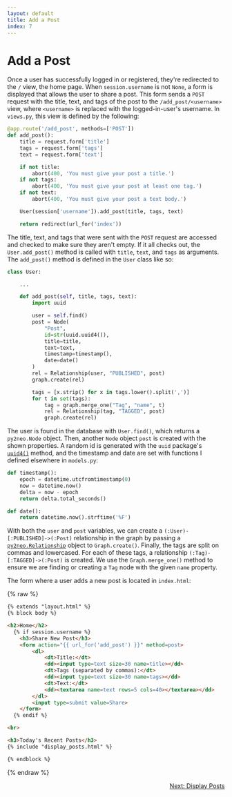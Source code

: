 ```yaml
---
layout: default
title: Add a Post
index: 7
---
```


# Add a Post

Once a user has successfully logged in or registered, they're redirected to the `/` view, the home page. When `session.username` is not `None`, a form is displayed that allows the user to share a post. This form sends a `POST` request with the title, text, and tags of the post to the `/add_post/<username>` view, where `<username>` is replaced with the logged-in-user's username. In `views.py`, this view is defined by the following:

```python
@app.route('/add_post', methods=['POST'])
def add_post():
    title = request.form['title']
    tags = request.form['tags']
    text = request.form['text']

    if not title:
        abort(400, 'You must give your post a title.')
    if not tags:
        abort(400, 'You must give your post at least one tag.')
    if not text:
        abort(400, 'You must give your post a text body.')

    User(session['username']).add_post(title, tags, text)

    return redirect(url_for('index'))
```

The title, text, and tags that were sent with the `POST` request are accessed and checked to make sure they aren't empty. If it all checks out, the `User.add_post()` method is called with `title`, `text`, and `tags` as arguments. The `add_post()` method is defined in the `User` class like so:

```python
class User:

	...

    def add_post(self, title, tags, text):
        import uuid

        user = self.find()
        post = Node(
            "Post",
            id=str(uuid.uuid4()),
            title=title,
            text=text,
            timestamp=timestamp(),
            date=date()
        )
        rel = Relationship(user, "PUBLISHED", post)
        graph.create(rel)

        tags = [x.strip() for x in tags.lower().split(',')]
        for t in set(tags):
            tag = graph.merge_one("Tag", "name", t)
            rel = Relationship(tag, "TAGGED", post)
            graph.create(rel)
```

The user is found in the database with `User.find()`, which returns a `py2neo.Node` object. Then, another `Node` object `post` is created with the shown properties. A random id is generated with the `uuid` package's [`uuid4()`](https://docs.python.org/2/library/uuid.html#uuid.uuid4) method, and the timestamp and date are set with functions I defined elsewhere in `models.py`:

```python
def timestamp():
    epoch = datetime.utcfromtimestamp(0)
    now = datetime.now()
    delta = now - epoch
    return delta.total_seconds()

def date():
    return datetime.now().strftime('%F')
```

With both the `user` and `post` variables, we can create a `(:User)-[:PUBLISHED]->(:Post)` relationship in the graph by passing a [`py2neo.Relationship`](http://py2neo.org/2.0/essentials.html#relationships) object to `Graph.create()`. Finally, the tags are split on commas and lowercased. For each of these tags, a relationship `(:Tag)-[:TAGGED]->(:Post)` is created. We use the `Graph.merge_one()` method to ensure we are finding or creating a `Tag` node with the given `name` property.

The form where a user adds a new post is located in `index.html`:

{% raw %}
```html
{% extends "layout.html" %}
{% block body %}

<h2>Home</h2>
  {% if session.username %}
    <h3>Share New Post</h3>
    <form action="{{ url_for('add_post') }}" method=post>
        <dl>
            <dt>Title:</dt>
            <dd><input type=text size=30 name=title></dd>
            <dt>Tags (separated by commas):</dt>
            <dd><input type=text size=30 name=tags></dd>
            <dt>Text:</dt>
            <dd><textarea name=text rows=5 cols=40></textarea></dd>
        </dl>
        <input type=submit value=Share>
    </form>
  {% endif %}

<br>

<h3>Today's Recent Posts</h3>
{% include "display_posts.html" %}

{% endblock %}
```
{% endraw %}

<p align="right"><a href="{{ site.baseurl }}/pages/display-posts.html">Next: Display Posts</a></p>
